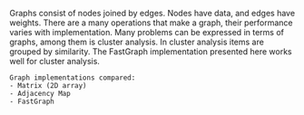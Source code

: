 Graphs consist of nodes joined by edges.  Nodes have data, and edges have weights.  There are a many operations that make a graph, their performance varies with implementation.  Many problems can be expressed in terms of graphs, among them is cluster analysis.  In cluster analysis items are grouped by similarity.  The FastGraph implementation presented here works well for cluster analysis.
```
Graph implementations compared:
- Matrix (2D array)
- Adjacency Map
- FastGraph
```